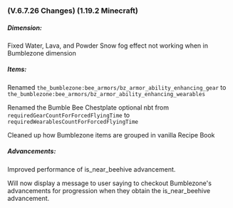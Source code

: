### **(V.6.7.26 Changes) (1.19.2 Minecraft)**

##### Dimension:
Fixed Water, Lava, and Powder Snow fog effect not working when in Bumblezone dimension

##### Items:
Renamed `the_bumblezone:bee_armors/bz_armor_ability_enhancing_gear` to `the_bumblezone:bee_armors/bz_armor_ability_enhancing_wearables`

Renamed the Bumble Bee Chestplate optional nbt from `requiredGearCountForForcedFlyingTime` to `requiredWearablesCountForForcedFlyingTime`

Cleaned up how Bumblezone items are grouped in vanilla Recipe Book

##### Advancements:
Improved performance of is_near_beehive advancement.

Will now display a message to user saying to checkout Bumblezone's advancements for progression when they obtain the is_near_beehive advancement. 